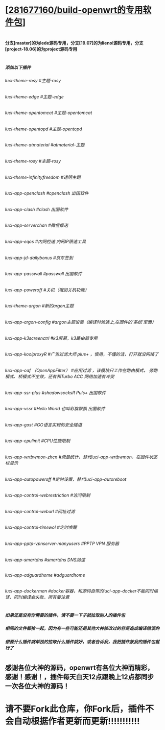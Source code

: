 # [[281677160/build-openwrt的专用软件包](https://github.com/281677160/build-openwrt.git)]

#
#### 分支[master]的为lede源码专用，分支[19.07]的为lienol源码专用，分支[project-18.06]的为project源码专用
#

##### 添加以下插件
###### luci-theme-rosy    #主题-rosy
###### luci-theme-edge    #主题-edge
###### luci-theme-opentomcat   #主题-opentomcat
###### luci-theme-opentopd   #主题-opentopd<br>
###### luci-theme-atmaterial   #atmaterial-主题<br>
###### luci-theme-rosy   #主题-rosy<br>
###### luci-theme-infinityfreedom    #透明主题<br>
###### luci-app-openclash    #openclash 出国软件<br>
###### luci-app-clash    #clash 出国软件<br>
###### luci-app-serverchan    #微信推送<br>
###### luci-app-eqos    #内网控速 内网IP限速工具<br>
###### luci-app-jd-dailybonus    #京东签到<br>
###### luci-app-passwall    #passwall 出国软件<br>
###### luci-app-poweroff    #关机（增加关机功能）<br>
###### luci-theme-argon    #新的argon主题<br>
###### luci-app-argon-config    #argon主题设置（编译时候选上,在固件的‘系统’里面）<br>
###### luci-app-k3screenctrl   #k3屏幕，k3路由器专用<br>
###### luci-app-koolproxyR   #广告过滤大师 plus+  ，慎用，不懂的话，打开就没网络了<br>
###### luci-app-oaf （OpenAppFilter）  #应用过滤 ，该模块只工作在路由模式， 旁路模式、桥模式不生效，还有和Turbo ACC 网络加速有冲突<br>
###### luci-app-ssr-plus   #shadowsocksR Puls+  出国软件<br>
###### luci-app-vssr   #Hello World 也叫彩旗飘飘  出国软件<br>
###### luci-app-gost   #GO语言实现的安全隧道<br>
###### luci-app-cpulimit   #CPU性能限制<br>
###### luci-app-wrtbwmon-zhcn   #流量统计，替代luci-app-wrtbwmon，在固件状态栏显示<br>
###### luci-app-autopoweroff   #定时设置，替代luci-app-autoreboot<br>
###### luci-app-control-webrestriction   #访问限制<br>
###### luci-app-control-weburl   #网址过滤<br>
###### luci-app-control-timewol   #定时唤醒<br>
###### luci-app-pptp-vpnserver-manyusers   #PPTP VPN 服务器
###### luci-app-smartdns   #smartdns DNS加速<br>
###### luci-app-adguardhome   #adguardhome<br>
###### luci-app-dockerman   #docker容器，和源码自带的luci-app-docker不能同时编译，同时编译会失败，所有要注意<br>

#
#
#
##### 如果还是没有你需要的插件，请不要一下子就拉取别人的插件包
##### 相同的文件都拉一起，因为有一些可能还是其他大神修改过的容易造成编译错误的
##### 想要什么插件就单独的拉取什么插件就好，或者告诉我，我把插件放我的插件包就行了
#
#
## 感谢各位大神的源码，openwrt有各位大神而精彩，感谢！感谢！，插件每天白天12点跟晚上12点都同步一次各位大神的源码！

#

# 请不要Fork此仓库，你Fork后，插件不会自动根据作者更新而更新!!!!!!!!!!!
